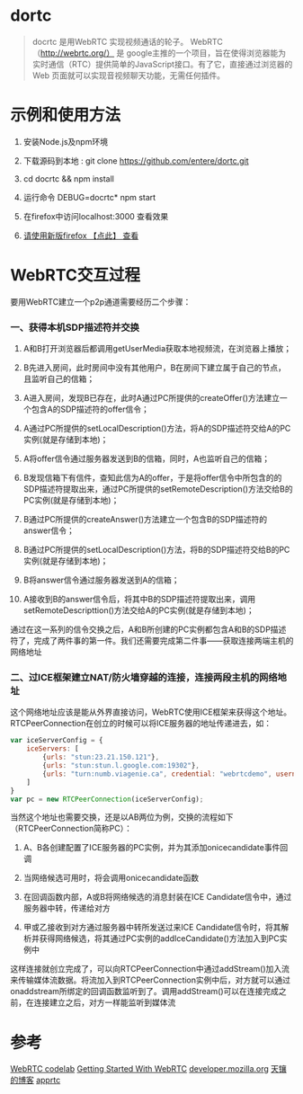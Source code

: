 # dortc

> docrtc 是用WebRTC 实现视频通话的轮子。 WebRTC（http://webrtc.org/） 是 google主推的一个项目，旨在使得浏览器能为实时通信（RTC）提供简单的JavaScript接口。有了它，直接通过浏览器的 Web 页面就可以实现音视频聊天功能，无需任何插件。

# 示例和使用方法

1. 安装Node.js及npm环境

2. 下载源码到本地 : git clone https://github.com/entere/dortc.git

3. cd docrtc && npm install

4. 运行命令 DEBUG=docrtc* npm start

5. 在firefox中访问localhost:3000 查看效果 

6. [请使用新版firefox 【点此】 查看](http://localhost:3000)


# WebRTC交互过程

要用WebRTC建立一个p2p通道需要经历二个步骤：

### 一、获得本机SDP描述符并交换

1. A和B打开浏览器后都调用getUserMedia获取本地视频流，在浏览器上播放；

2. B先进入房间，此时房间中没有其他用户，B在房间下建立属于自己的节点，且监听自己的信箱；

3. A进入房间，发现B已存在，此时A通过PC所提供的createOffer()方法建立一个包含A的SDP描述符的offer信令；

4. A通过PC所提供的setLocalDescription()方法，将A的SDP描述符交给A的PC实例(就是存储到本地)；

5. A将offer信令通过服务器发送到B的信箱，同时，A也监听自己的信箱；

6. B发现信箱下有信件，查知此信为A的offer，于是将offer信令中所包含的的SDP描述符提取出来，通过PC所提供的setRemoteDescription()方法交给B的PC实例(就是存储到本地)；

7. B通过PC所提供的createAnswer()方法建立一个包含B的SDP描述符的answer信令；

8. B通过PC所提供的setLocalDescription()方法，将B的SDP描述符交给B的PC实例(就是存储到本地)；

9. B将answer信令通过服务器发送到A的信箱；

10. A接收到B的answer信令后，将其中B的SDP描述符提取出来，调用setRemoteDescripttion()方法交给A的PC实例(就是存储到本地)；

通过在这一系列的信令交换之后，A和B所创建的PC实例都包含A和B的SDP描述符了，完成了两件事的第一件。我们还需要完成第二件事——获取连接两端主机的网络地址

### 二、过ICE框架建立NAT/防火墙穿越的连接，连接两段主机的网络地址

这个网络地址应该是能从外界直接访问，WebRTC使用ICE框架来获得这个地址。RTCPeerConnection在创立的时候可以将ICE服务器的地址传递进去，如：

```javascript
var iceServerConfig = {
    iceServers: [
        {urls: "stun:23.21.150.121"},
        {urls: "stun:stun.l.google.com:19302"},
        {urls: "turn:numb.viagenie.ca", credential: "webrtcdemo", username: "louis%40mozilla.com"}
    ]
}
var pc = new RTCPeerConnection(iceServerConfig);
```

当然这个地址也需要交换，还是以AB两位为例，交换的流程如下（RTCPeerConnection简称PC）：

1. A、B各创建配置了ICE服务器的PC实例，并为其添加onicecandidate事件回调

2. 当网络候选可用时，将会调用onicecandidate函数

3. 在回调函数内部，A或B将网络候选的消息封装在ICE Candidate信令中，通过服务器中转，传递给对方

4. 甲或乙接收到对方通过服务器中转所发送过来ICE Candidate信令时，将其解析并获得网络候选，将其通过PC实例的addIceCandidate()方法加入到PC实例中

这样连接就创立完成了，可以向RTCPeerConnection中通过addStream()加入流来传输媒体流数据。将流加入到RTCPeerConnection实例中后，对方就可以通过onaddstream所绑定的回调函数监听到了。调用addStream()可以在连接完成之前，在连接建立之后，对方一样能监听到媒体流


# 参考

[WebRTC codelab](https://codelabs.developers.google.com/codelabs/webrtc-web/#0)
[Getting Started With WebRTC](http://html5rocks.com/en/tutorials/webrtc/basics)
[developer.mozilla.org](https://developer.mozilla.org/en-US/docs/Web/API/WebRTC_API)
[天镶的博客](http://lingyu.wang/#/)
[apprtc](https://apprtc.appspot.com/)